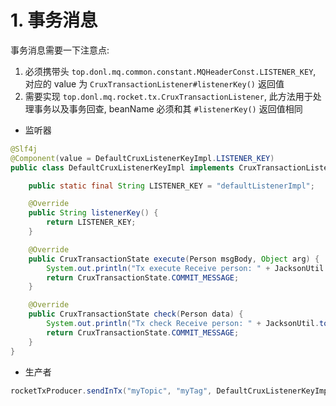 # 1. 事务消息

事务消息需要一下注意点:
1. 必须携带头 `top.donl.mq.common.constant.MQHeaderConst.LISTENER_KEY`, 对应的 value 为 `CruxTransactionListener#listenerKey()` 返回值
2. 需要实现 `top.donl.mq.rocket.tx.CruxTransactionListener`, 此方法用于处理事务以及事务回查, beanName 必须和其 `#listenerKey()` 返回值相同

- 监听器
```java
@Slf4j
@Component(value = DefaultCruxListenerKeyImpl.LISTENER_KEY)
public class DefaultCruxListenerKeyImpl implements CruxTransactionListener<Person> {

    public static final String LISTENER_KEY = "defaultListenerImpl";

    @Override
    public String listenerKey() {
        return LISTENER_KEY;
    }

    @Override
    public CruxTransactionState execute(Person msgBody, Object arg) {
        System.out.println("Tx execute Receive person: " + JacksonUtil.toJson(msgBody));
        return CruxTransactionState.COMMIT_MESSAGE;
    }

    @Override
    public CruxTransactionState check(Person data) {
        System.out.println("Tx check Receive person: " + JacksonUtil.toJson(data));
        return CruxTransactionState.COMMIT_MESSAGE;
    }
}
```

- 生产者
```java
rocketTxProducer.sendInTx("myTopic", "myTag", DefaultCruxListenerKeyImpl.LISTENER_KEY, "data", "arg");
```